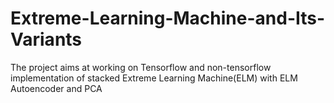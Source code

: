 # Extreme-Learning-Machine-and-Its-Variants
The project aims at working on Tensorflow and non-tensorflow implementation of stacked Extreme Learning Machine(ELM) with ELM Autoencoder and PCA
